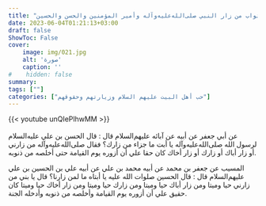 ```yaml
---
title: "ثواب من زار النبي صلى‌الله‌عليه‌وآله وأمير المؤمنين والحسن والحسين"
date: 2023-06-04T01:21:13+03:00
draft: false
ShowToc: False
cover:
    image: img/021.jpg
    alt: 'صورة'
    caption: ''
#    hidden: false
summary: 
tags: [""]
categories: ["حب أهل البيت عليهم السلام وزيارتهم وحقوقهم"]
---
```

  {{< youtube unQIePlhwMM >}}  
 <br>
عن أبي
جعفر عن أبيه عن آبائه عليهم‌السلام قال : قال الحسن بن علي عليه‌السلام
لرسول الله صلى‌الله‌عليه‌وآله يا أبت ما جزاء من زارك؟ فقال صلى‌الله‌عليه‌وآله من زارني أو
زار أباك أو زارك أو زار أخاك كان حقا علي أن أزوره يوم القيامة حتى
أخلصه من ذنوبه.

المسيب عن جعفر بن
محمد عن أبيه محمد بن علي عن أبيه علي بن الحسين بن علي عليهم‌السلام
قال : قال الحسين صلوات الله عليه يا أبتاه ما لمن زارنا؟ قال يا بني من
زارني حيا وميتا ومن زار أباك حيا وميتا ومن زارك حيا وميتا ومن زار
أخاك حيا وميتا كان حقيق علي أن أزوره يوم القيامة وأخلصه من ذنوبه
وأدخله الجنة.

